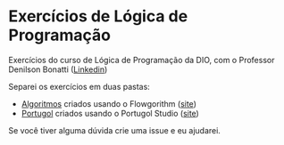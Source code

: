 # Exercícios de Lógica de Programação

Exercícios do curso de Lógica de Programação da DIO, com o Professor Denilson Bonatti ([Linkedin](https://www.linkedin.com/in/denilson-bonatti-54a14529))

Separei os exercícios em duas pastas:

- [Algoritmos](./Algoritmos/) criados usando o Flowgorithm ([site](http://www.flowgorithm.org/))
- [Portugol](./Portugol/) criados usando o Portugol Studio ([site](http://lite.acad.univali.br/portugol/))

Se você tiver alguma dúvida crie uma issue e eu ajudarei.

